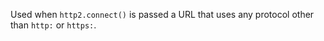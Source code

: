 
Used when `http2.connect()` is passed a URL that uses any protocol other than
`http:` or `https:`.

<a id="ERR_INDEX_OUT_OF_RANGE"></a>
